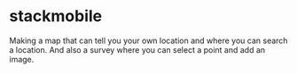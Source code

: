 # stackmobile

Making a map that can tell you your own location and where you can search a location. And also a survey where you can select a point and add an image.
